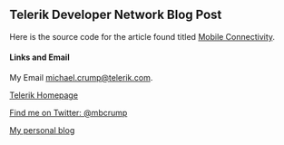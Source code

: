## Telerik Developer Network Blog Post

Here is the source code for the article found titled [Mobile Connectivity](http://developer.telerik.com/featured/mobile-connectivity-ios-apps/).

#### Links and Email

My Email <michael.crump@telerik.com>.

[Telerik Homepage](http://www.telerik.com)

[Find me on Twitter: @mbcrump](http://www.twitter.com/mbcrump)

[My personal blog](http://michaelcrump.net)